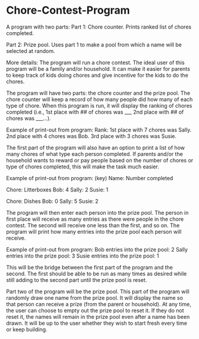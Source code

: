 # Chore-Contest-Program
A program with two parts:
Part 1: 
Chore counter. 
Prints ranked list of chores completed. 

Part 2: 
Prize pool. 
Uses part 1 to make a pool from which a name will be selected at random. 

More details:
The program will run a chore contest. The ideal user of this program will be a family and/or household. It can make it easier for parents to keep track of kids doing chores and give incentive for the kids to do the chores. 

The program will have two parts: the chore counter and the prize pool. The chore counter will keep a record of how many people did how many of each type of chore. When this program is run, it will display the ranking of chores completed (i.e., 1st place with ## of chores was ___ 2nd place with ## of chores was ___...). 

Example of print-out from program:
Rank:
1st place with 7 chores was Sally.
2nd place with 4 chores was Bob.
3rd place with 3 chores was Susie.

The first part of the program will also have an option to print a list of how many chores of what type each person completed. If parents and/or the household wants to reward or pay people based on the number of chores or type of chores completed, this will make the task much easier. 


Example of print-out from program:
(key) Name: Number completed

Chore: Litterboxes
Bob: 4
Sally: 2
Susie: 1

Chore: Dishes
Bob: 0
Sally: 5
Susie: 2

The program will then enter each person into the prize pool. The person in first place will receive as many entries as there were people in the chore contest. The second will receive one less than the first, and so on. The program will print how many entries into the prize pool each person will receive.

Example of print-out from program:
Bob entries into the prize pool: 2
Sally entries into the prize pool: 3
Susie entries into the prize pool: 1

This will be the bridge between the first part of the program and the second. The first should be able to be run as many times as desired while still adding to the second part until the prize pool is reset.


Part two of the program will be the prize pool. This part of the program will randomly draw one name from the prize pool. It will display the name so that person can receive a prize (from the parent or household). 
At any time, the user can choose to empty out the prize pool to reset it. If they do not reset it, the names will remain in the prize pool even after a name has been drawn. It will be up to the user whether they wish to start fresh every time or keep building. 
